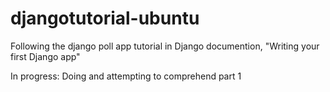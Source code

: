 # djangotutorial-ubuntu

Following the django poll app tutorial in Django documention, "Writing your first Django app"

In progress:
Doing and attempting to comprehend part 1
